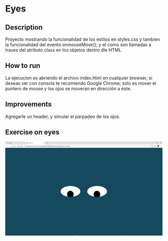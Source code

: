 # Eyes
## Description

Proyecto mostrando la funcionalidad de los estilos en styles.css y tambien la funcionalidad del evento onmouseMove(); y el como son llamadas a traves del atributo class en los objetos dentro dle HTML

## How to run

La ejecucion es abriendo el archivo index.html en cualquier browser, si deseas ver con consola te recomiendo Google Chrome; solo es mover el puntero de mouse y los ojos se moveran en dirección a éste.

## Improvements

Agregarle un header, y simular el parpadeo de los ojos.


## Exercise on eyes
<img src= "eyes.png" width='500' height='300'/>
